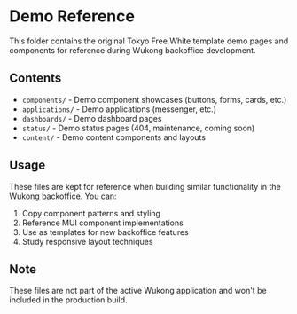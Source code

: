 # Demo Reference

This folder contains the original Tokyo Free White template demo pages and components for reference during Wukong backoffice development.

## Contents

- `components/` - Demo component showcases (buttons, forms, cards, etc.)
- `applications/` - Demo applications (messenger, etc.)  
- `dashboards/` - Demo dashboard pages
- `status/` - Demo status pages (404, maintenance, coming soon)
- `content/` - Demo content components and layouts

## Usage

These files are kept for reference when building similar functionality in the Wukong backoffice. You can:

1. Copy component patterns and styling
2. Reference MUI component implementations
3. Use as templates for new backoffice features
4. Study responsive layout techniques

## Note

These files are not part of the active Wukong application and won't be included in the production build.
